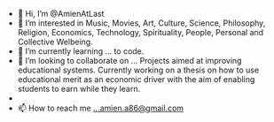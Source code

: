 - 👋 Hi, I’m @AmienAtLast
- 👀 I’m interested in Music, Movies, Art, Culture, Science, Philosophy, Religion, Economics, Technology, Spirituality, People, Personal and Collective Welbeing.
- 🌱 I’m currently learning ... to code.
- 💞️ I’m looking to collaborate on ... Projects aimed at improving educational systems. Currently working on a thesis on how to use educational merit as an economic driver with the aim of enabling students to earn while they learn.
-  
- 📫 How to reach me ...amien.a86@gmail.com

<!---
AmienAtLast/AmienAtLast is a ✨ special ✨ repository because its `README.md` (this file) appears on your GitHub profile.
You can click the Preview link to take a look at your changes.
--->
